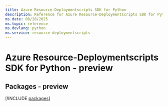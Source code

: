 ```yaml
---
title: Azure Resource-Deploymentscripts SDK for Python
description: Reference for Azure Resource-Deploymentscripts SDK for Python
ms.date: 08/28/2025
ms.topic: reference
ms.devlang: python
ms.service: resource-deploymentscripts
---
```

# Azure Resource-Deploymentscripts SDK for Python - preview
## Packages - preview
[!INCLUDE [packages](resource-deploymentscripts-index.md)]